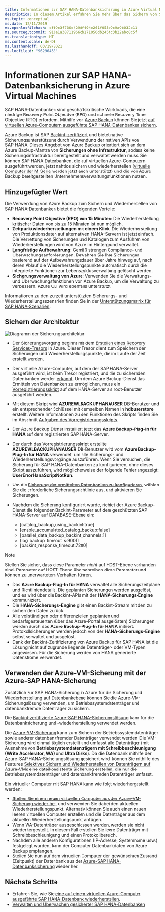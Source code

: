 ```yaml
---
title: Informationen zur SAP HANA-Datenbanksicherung in Azure Virtual Machines
description: In diesem Artikel erfahren Sie mehr über das Sichern von SAP HANA-Datenbanken, die in Azure Virtual Machines ausgeführt werden.
ms.topic: conceptual
ms.date: 12/11/2019
ms.openlocfilehash: efb9c3f786e429df404e261f053a9c9a9b032e11
ms.sourcegitcommit: 910a1a38711966cb171050db245fc3b22abc8c5f
ms.translationtype: HT
ms.contentlocale: de-DE
ms.lasthandoff: 03/19/2021
ms.locfileid: "96296453"
---
```

# <a name="about-sap-hana-database-backup-in-azure-vms"></a>Informationen zur SAP HANA-Datenbanksicherung in Azure Virtual Machines

SAP HANA-Datenbanken sind geschäftskritische Workloads, die eine niedrige Recovery Point Objective (RPO) und schnelle Recovery Time Objective (RTO) erfordern. Mithilfe von [Azure Backup](./backup-overview.md) können Sie jetzt [auf virtuellen Azure-Computern ausgeführte SAP HANA-Datenbanken sichern](./tutorial-backup-sap-hana-db.md).

Azure Backup ist SAP [Backint-zertifiziert](https://www.sap.com/dmc/exp/2013_09_adpd/enEN/#/d/solutions?id=8f3fd455-a2d7-4086-aa28-51d8870acaa5) und bietet native Sicherungsunterstützung durch Verwendung der nativen APIs von SAP HANA. Dieses Angebot von Azure Backup orientiert sich an dem Azure Backup-Mantra von **Sicherungen ohne Infrastruktur**, sodass keine Sicherungsinfrastruktur bereitgestellt und verwaltet werden muss. Sie können SAP HANA Datenbanken, die auf virtuellen Azure-Computern ausgeführt werden, jetzt nahtlos sichern und wiederherstellen ([virtuelle Computer der M-Serie](../virtual-machines/m-series.md) werden jetzt auch unterstützt) und die von Azure Backup bereitgestellten Unternehmensverwaltungsfunktionen nutzen.

## <a name="added-value"></a>Hinzugefügter Wert

Die Verwendung von Azure Backup zum Sichern und Wiederherstellen von SAP HANA-Datenbanken bietet die folgenden Vorteile:

* **Recovery Point Objective (RPO) von 15 Minuten**: Die Wiederherstellung kritischer Daten von bis zu 15 Minuten ist nun möglich.
* **Zeitpunktwiederherstellungen mit einem Klick**: Die Wiederherstellung von Produktionsdaten auf alternativen HANA-Servern ist jetzt einfach. Die Verkettung von Sicherungen und Katalogen zum Ausführen von Wiederherstellungen wird von Azure im Hintergrund verwaltet.
* **Langfristige Aufbewahrung**: Gemäß strengen Compliance- und Überwachungsanforderungen. Bewahren Sie Ihre Sicherungen basierend auf der Aufbewahrungsdauer über Jahre hinweg auf, nach deren Ablauf die Wiederherstellungspunkte automatisch durch die integrierte Funktionen zur Lebenszyklusverwaltung gelöscht werden.
* **Sicherungsverwaltung von Azure**: Verwenden Sie die Verwaltungs- und Überwachungsfunktionen von Azure Backup, um die Verwaltung zu verbessern. Azure CLI wird ebenfalls unterstützt.

Informationen zu den zurzeit unterstützten Sicherungs- und Wiederherstellungsszenarien finden Sie in der [Unterstützungsmatrix für SAP HANA-Szenarien](./sap-hana-backup-support-matrix.md#scenario-support).

## <a name="backup-architecture"></a>Sichern der Architektur

![Diagramm der Sicherungsarchitektur](./media/sap-hana-db-about/backup-architecture.png)

* Der Sicherungsvorgang beginnt mit dem [Erstellen eines Recovery Services-Tresors](./tutorial-backup-sap-hana-db.md#create-a-recovery-services-vault) in Azure. Dieser Tresor dient zum Speichern der Sicherungen und Wiederherstellungspunkte, die im Laufe der Zeit erstellt werden.
* Der virtuelle Azure-Computer, auf dem der SAP HANA-Server ausgeführt wird, ist beim Tresor registriert, und die zu sichernden Datenbanken werden [erkannt](./tutorial-backup-sap-hana-db.md#discover-the-databases). Um dem Azure Backup-Dienst das Ermitteln von Datenbanken zu ermöglichen, muss ein [Vorregistrierungsskript](https://aka.ms/scriptforpermsonhana) auf dem HANA-Server als root-Benutzer ausgeführt werden.
* Mit diesem Skript wird **AZUREWLBACKUPHANAUSER** DB-Benutzer und ein entsprechender Schlüssel mit demselben Namen in **hdbuserstore** erstellt. Weitere Informationen zu den Funktionen des Skripts finden Sie im Abschnitt [Aufgaben des Vorregistrierungsskripts](tutorial-backup-sap-hana-db.md#what-the-pre-registration-script-does).
* Der Azure Backup Dienst installiert jetzt das **Azure Backup-Plug-In für HANA** auf dem registrierten SAP HANA-Server.
* Der durch das Vorregistrierungsskript erstellte **AZUREWLBACKUPHANAUSER** DB-Benutzer wird vom **Azure Backup-Plug-In für HANA** verwendet, um alle Sicherungs- und Wiederherstellungsvorgänge auszuführen. Wenn Sie versuchen, die Sicherung für SAP HANA-Datenbanken zu konfigurieren, ohne dieses Skript auszuführen, wird möglicherweise der folgende Fehler angezeigt: **UserErrorHanaScriptNotRun**.
* Um die [Sicherung der ermittelten Datenbanken zu konfigurieren](./tutorial-backup-sap-hana-db.md#configure-backup), wählen Sie die erforderliche Sicherungsrichtlinie aus, und aktivieren Sie Sicherungen.

* Nachdem die Sicherung konfiguriert wurde, richtet der Azure Backup-Dienst die folgenden Backint-Parameter auf dem geschützten SAP HANA-Server auf DATABASE-Ebene ein:
  * [catalog_backup_using_backint:true]
  * [enable_accumulated_catalog_backup:false]
  * [parallel_data_backup_backint_channels:1]
  * [log_backup_timeout_s:900)]
  * [backint_response_timeout:7200]

>[!NOTE]
>Stellen Sie sicher, dass diese Parameter *nicht* auf HOST-Ebene vorhanden sind. Parameter auf HOST-Ebene überschreiben diese Parameter und können zu unerwartetem Verhalten führen.
>

* Das **Azure Backup-Plug-In für HANA** verwaltet alle Sicherungszeitpläne und Richtliniendetails. Die geplanten Sicherungen werden ausgelöst, und es wird über die Backint-APIs mit der **HANA-Sicherungs-Engine** kommuniziert.
* Die **HANA-Sicherungs-Engine** gibt einen Backint-Stream mit den zu sichernden Daten zurück.
* Alle vollständigen oder differenziellen geplanten und bedarfsgesteuerten (über das Azure-Portal ausgelösten) Sicherungen werden durch das **Azure Backup-Plug-In für HANA** initiiert. Protokollsicherungen werden jedoch von der **HANA-Sicherungs-Engine** selbst verwaltet und ausgelöst.
* Dank der Backint-Zertifizierung von Azure Backup für SAP HANA ist die Lösung nicht auf zugrunde liegende Datenträger- oder VM-Typen angewiesen. Für die Sicherung werden von HANA generierte Datenströme verwendet.

## <a name="using-azure-vm-backup-with-azure-sap-hana-backup"></a>Verwenden der Azure-VM-Sicherung mit der Azure-SAP HANA-Sicherung

Zusätzlich zur SAP HANA-Sicherung in Azure für die Sicherung und Wiederherstellung auf Datenbankebene können Sie die Azure-VM-Sicherungslösung verwenden, um Betriebssystemdatenträger und datenbankfremde Datenträger zu sichern.

Die [Backint-zertifizierte Azure-SAP HANA-Sicherungslösung](#backup-architecture) kann für die Datenbanksicherung und -wiederherstellung verwendet werden.

Die [Azure-VM-Sicherung](backup-azure-vms-introduction.md) kann zum Sichern der Betriebssystemdatenträger sowie anderer datenbankfremder Datenträger verwendet werden. Die VM-Sicherung wird einmal täglich erstellt und umfasst alle Datenträger (mit Ausnahme von **Betriebssystemdatenträgern mit Schreibbeschleunigung (Write Accelerator, WA)** und **Ultra Disks**). Da die Datenbank mithilfe der Azure-SAP HANA-Sicherungslösung gesichert wird, können Sie mithilfe des Features [Selektives Sichern und Wiederherstellen von Datenträgern auf Azure-VMs](selective-disk-backup-restore.md) eine dateikonsistente Sicherung erstellen, die nur die Betriebssystemdatenträger und datenbankfremden Datenträger umfasst.

Ein virtueller Computer mit SAP HANA kann wie folgt wiederhergestellt werden:

* [Stellen Sie einen neuen virtuellen Computer aus der Azure-VM-Sicherung wieder her](backup-azure-arm-restore-vms.md), und verwenden Sie dabei den aktuellen Wiederherstellungspunkt. Alternativ können Sie auch einen neuen leeren virtuellen Computer erstellen und die Datenträger aus dem aktuellen Wiederherstellungspunkt anfügen.
* Wenn WA-Datenträger ausgeschlossen werden, werden sie nicht wiederhergestellt. In diesem Fall erstellen Sie leere Datenträger mit Schreibbeschleunigung und einen Protokollbereich.
* Nachdem alle anderen Konfigurationen (IP-Adresse, Systemname usw.) festgelegt wurden, kann der Computer Datenbankdaten von Azure Backup empfangen.
* Stellen Sie nun auf dem virtuellen Computer den gewünschten Zustand (Zeitpunkt) der Datenbank aus der [Azure-SAP HANA-Datenbanksicherung](sap-hana-db-restore.md#restore-to-a-point-in-time-or-to-a-recovery-point) wieder her.

## <a name="next-steps"></a>Nächste Schritte

* Erfahren Sie, wie Sie [eine auf einem virtuellen Azure-Computer ausgeführte SAP HANA-Datenbank wiederherstellen](./sap-hana-db-restore.md).
* [Verwalten und Überwachen gesicherter SAP HANA-Datenbanken](./sap-hana-db-manage.md)
